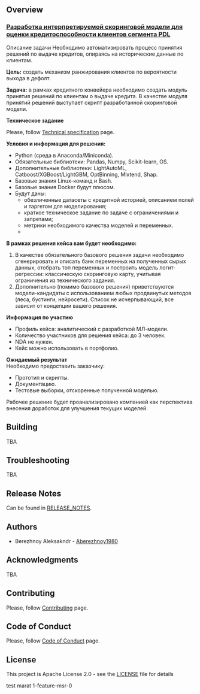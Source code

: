 ## Overview
### [Разработка интерпретируемой скоринговой модели для оценки кредитоспособности клиентов сегмента PDL](docs/Презентация_кейса.pdf)

Описание задачи
Необходимо автоматизировать процесс принятия решений по выдаче кредитов, опираясь на исторические данные по клиентам.

**Цель:** создать механизм ранжирования клиентов по вероятности выхода в дефолт.

**Задача:** в рамках кредитного конвейера необходимо создать модуль принятия решений по клиентам о выдаче кредита. В качестве модуля принятий решений выступает скрипт разработанной скоринговой модели.

**Техническое задание**

Please, follow [Technical specification](docs/Описание_ТЗ.pdf) page.

**Условия и информация для решения:**

* Python (среда в Anaconda/Miniconda).
* Обязательные библиотеки: Pandas, Numpy, Scikit-learn, OS.
* Дополнительные библиотеки: LightAutoML, Catboost/XGBoost/LightGBM, OptBinning, Mlxtend, Shap.
* Базовые знания Linux-команд и Bash.
* Базовые знания Docker будут плюсом.
* Будут даны:
  * обезличенные датасеты с кредитной историей, описанием полей и таргетом для моделирования;
  * краткое техническое задание по задаче с ограничениями и запретами;
  * метрики необходимого качества моделей и переменных.
  * 
**В рамках решения кейса вам будет необходимо:**

1. В качестве обязательного базового решения задачи необходимо сгенерировать и описать банк переменных на полученных сырых данных, отобрать топ переменных и построить модель логит-регрессии: классическую скоринговую карту, учитывая ограничения из технического задания.
2. Дополнительно (помимо базового решения) приветствуются модели-кандидаты с использованием любых продвинутых методов (леса, бустинги, нейросети).
Список не исчерпывающий, все зависит от концепции вашего решения.

**Информация по участию**

* Профиль кейса: аналитический с разработкой МЛ-модели.
* Количество участников для решения кейса: до 3 человек.
* NDA не нужен.
* Кейс можно использовать в портфолио.
  
**Ожидаемый результат** <br>
Необходимо предоставить заказчику:

* Прототип и скрипты.
* Документацию.
* Тестовые выборки, отскоренные полученной моделью.

Рабочее решение будет проанализировано компанией как перспектива внесения доработок для улучшения текущих моделей.

## Building
TBA

## Troubleshooting
TBA

## Release Notes
Can be found in [RELEASE_NOTES](RELEASE_NOTES.md).

## Authors
* Berezhnoy Aleksakndr - [Aberezhnoy1980](https://github.com/Aberezhnoy1980)

## Acknowledgments
TBA

## Contributing
Please, follow [Contributing](CONTRIBUTING.md) page.

## Code of Conduct
Please, follow [Code of Conduct](CODE_OF_CONDUCT.md) page.

## License
This project is Apache License 2.0 - see the [LICENSE](LICENSE) file for details


test marat 1-feature-msr-0